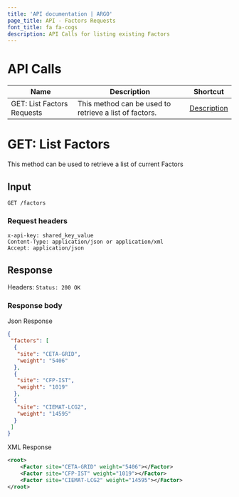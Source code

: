```yaml
---
title: 'API documentation | ARGO'
page_title: API - Factors Requests
font_title: fa fa-cogs
description: API Calls for listing existing Factors
---
```


# API Calls

Name                                     | Description                                                                            | Shortcut
---------------------------------------- | -------------------------------------------------------------------------------------- | ------------------
GET: List Factors Requests         | This method can be used to retrieve a list of factors.          | [ Description](#1)


# GET: List Factors
This method can be used to retrieve a list of current Factors

## Input

```
GET /factors
```

### Request headers

```
x-api-key: shared_key_value
Content-Type: application/json or application/xml
Accept: application/json
```

## Response
Headers: `Status: 200 OK`

### Response body
Json Response
```json
{
 "factors": [
  {
   "site": "CETA-GRID",
   "weight": "5406"
  },
  {
   "site": "CFP-IST",
   "weight": "1019"
  },
  {
   "site": "CIEMAT-LCG2",
   "weight": "14595"
  }
 ]
}
```

XML Response

```xml
<root>
    <Factor site="CETA-GRID" weight="5406"></Factor>
    <Factor site="CFP-IST" weight="1019"></Factor>
    <Factor site="CIEMAT-LCG2" weight="14595"></Factor>
</root>
```
